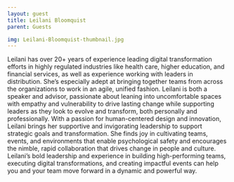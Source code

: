 ```yaml
---
layout: guest
title: Leilani Bloomquist
parent: Guests

img: Leilani-Bloomquist-thumbnail.jpg
---
```





Leilani has over 20+ years of experience leading digital transformation
efforts in highly regulated industries like health care, higher education, and
financial services, as well as experience working with leaders in
distribution. She’s especially adept at bringing together teams from across
the organizations to work in an agile, unified fashion. Leilani is both a
speaker and advisor, passionate about leaning into uncomfortable spaces
with empathy and vulnerability to drive lasting change while supporting
leaders as they look to evolve and transform, both personally and
professionally. With a passion for human-centered design and innovation,
Leilani brings her supportive and invigorating leadership to support
strategic goals and transformation. She finds joy in cultivating teams,
events, and environments that enable psychological safety and
encourages the nimble, rapid collaboration that drives change in people and culture. Leilani’s bold leadership and experience in building high-performing teams, executing digital transformations, and creating impactful events can help you and your team move forward in a dynamic and
powerful way.

